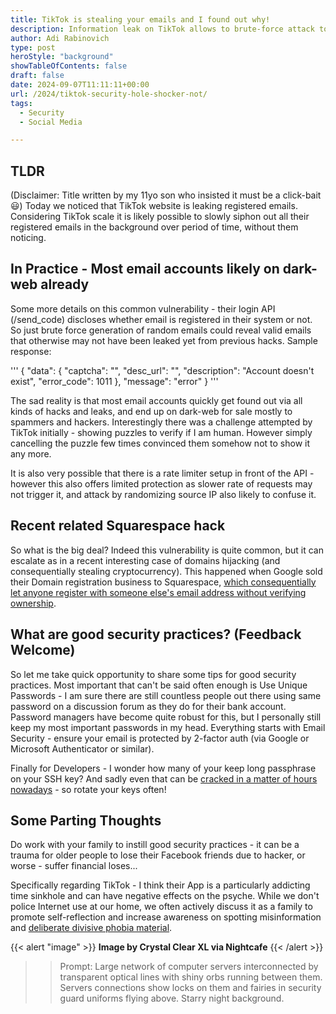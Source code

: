 ```yaml
---
title: TikTok is stealing your emails and I found out why!
description: Information leak on TikTok allows to brute-force attack to discover all registered email accounts - sadly this form of leak is rather common nowadays.
author: Adi Rabinovich
type: post
heroStyle: "background"
showTableOfContents: false
draft: false
date: 2024-09-07T11:11:11+00:00
url: /2024/tiktok-security-hole-shocker-not/
tags:
  - Security
  - Social Media

---
```

## TLDR

(Disclaimer: Title written by my 11yo son who insisted it must be a click-bait 😃)
Today we noticed that TikTok website is leaking registered emails. Considering TikTok scale it is likely possible to slowly siphon out all their registered emails in the background over period of time, without them noticing.

## In Practice - Most email accounts likely on dark-web already

Some more details on this common vulnerability - their login API (/send_code) discloses whether email is registered in their system or not. So just brute force generation of random emails could reveal valid emails that otherwise may not have been leaked yet from previous hacks. Sample response:

'''
{
    "data": {
        "captcha": "",
        "desc_url": "",
        "description": "Account doesn't exist",
        "error_code": 1011
    },
    "message": "error"
}
'''

The sad reality is that most email accounts quickly get found out via all kinds of hacks and leaks, and end up on dark-web for sale mostly to spammers and hackers. Interestingly there was a challenge attempted by TikTok initially - showing puzzles to verify if I am human. However simply cancelling the puzzle few times convinced them somehow not to show it any more.

It is also very possible that there is a rate limiter setup in front of the API - however this also offers limited protection as slower rate of requests may not trigger it, and attack by randomizing source IP also likely to confuse it.  

## Recent related Squarespace hack

So what is the big deal? Indeed this vulnerability is quite common, but it can escalate as in a recent interesting case of domains hijacking (and consequentially stealing cryptocurrency). This happened when Google sold their Domain registration business to Squarespace, [which consequentially let anyone register with someone else's email address without verifying ownership](https://krebsonsecurity.com/2024/07/researchers-weak-security-defaults-enabled-squarespace-domains-hijacks/).

## What are good security practices? (Feedback Welcome)

So let me take quick opportunity to share some tips for good security practices. Most important that can't be said often enough is Use Unique Passwords - I am sure there are still countless people out there using same password on a discussion forum as they do for their bank account. Password managers have become quite robust for this, but I personally still keep my most important passwords in my head.
Everything starts with Email Security - ensure your email is protected by 2-factor auth (via Google or Microsoft Authenticator or similar).

Finally for Developers - I wonder how many of your keep long passphrase on your SSH key? And sadly even that can be [cracked in a matter of hours nowadays](https://www.quora.com/How-hard-is-it-to-bruteforce-the-passphrase-of-an-SSH-key) - so rotate your keys often!

## Some Parting Thoughts

Do work with your family to instill good security practices - it can be a trauma for older people to lose their Facebook friends due to hacker, or worse - suffer financial loses...

Specifically regarding TikTok - I think their App is a particularly addicting time sinkhole and can have negative effects on the psyche. While we don't police Internet use at our home, we often actively discuss it as a family to promote self-reflection and increase awareness on spotting misinformation and [deliberate divisive phobia material](https://www.washingtonpost.com/national-security/2024/09/07/russia-election-covert-disinformation-doj/).

{{< alert "image" >}}
**Image by Crystal Clear XL via Nightcafe**
{{< /alert >}}
>> Prompt: Large network of computer servers interconnected by transparent optical lines with shiny orbs running between them. Servers connections show locks on them and fairies in security guard uniforms flying above. Starry night background.

